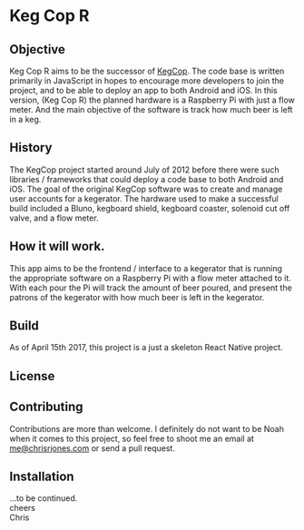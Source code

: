 # Keg Cop R

## Objective
Keg Cop R aims to be the successor of [KegCop](http://ipatch.github.io/KegCop/).  The code base is written primarily in JavaScript in hopes to encourage more developers to join the project, and to be able to deploy an app to both Android and iOS.  In this version, (Keg Cop R) the planned hardware is a Raspberry Pi with just a flow meter.  And the main objective of the software is track how much beer is left in a keg.

## History
The KegCop project started around July of 2012 before there were such libraries / frameworks that could deploy a code base to both Android and iOS.  The goal of the original KegCop software was to create and manage user accounts for a kegerator.  The hardware used to make a successful build included a Bluno, kegboard shield, kegboard coaster, solenoid cut off valve, and a flow meter.

## How it will work.
This app aims to be the frontend / interface to a kegerator that is running the appropriate software on a Raspberry Pi with a flow meter attached to it.  With each pour the Pi will track the amount of beer poured, and present the patrons of the kegerator with how much beer is left in the kegerator.

## Build
As of April 15th 2017, this project is a just a skeleton React Native project.

## License

## Contributing
Contributions are more than welcome.  I definitely do not want to be Noah when it comes to this project, so feel free to shoot me an email at me@chrisrjones.com or send a pull request.

## Installation
...to be continued.
<br />
cheers<br />
Chris
